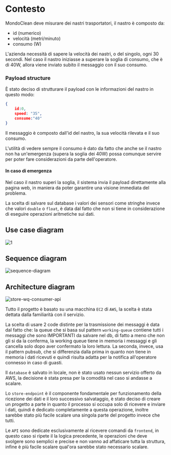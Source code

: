 # Contesto

MondoClean deve misurare dei nastri trasportatori, il nastro è composto da:

- id (numerico)
- velocità (metri/minuto)
- consumo (W)

L'azienda necessità di sapere la velocità dei nastri, o del singolo, ogni 30 secondi. Nel caso il nastro iniziasse a superare la soglia di consumo, che è di 40W, allora viene inviato subito il messaggio con il suo consumo.

### Payload structure

È stato deciso di strutturare il payload con le informazioni del nastro in questo modo:

```json
{
	id:0,
	speed: "35",
	consume:"40"
}
```

Il messaggio è composto dall'id del nastro, la sua velocità rilevata e il suo consumo.

L'utilità di vedere sempre il consumo è dato da fatto che anche se il nastro non ha un'emergenza (supera la soglia dei 40W) possa comunque servire per poter fare considerazioni da parte dell'operatore.

#### In caso di emergenza

Nel caso il nastro superi la soglia, il sistema invia il payload direttamente alla pagina web, in maniera da poter garantire una visione immediata del problema.

La scelta di salvare sul database i valori dei sensori come stringhe invece che valori `double` o `float`, è data dal fatto che non si tiene in considerazione di eseguire operazioni aritmetiche sui dati.

## Use case diagram

![1](/home/simone/Desktop/1.png)

## Sequence diagram

![sequence-diagram](/home/simone/Desktop/sequence-diagram.png)

## Architecture diagram

![store-wq-consumer-api](/home/simone/Desktop/store-wq-consumer-api.png)

Tutto il progetto è basato su una macchina `EC2` di `AWS`, la scelta è stata dettata dalla familiarità con il servizio.

La scelta di usare 2 code distinte per la trasmissione dei messaggi è data dal fatto che: la queue che si basa sul pattern `working-queue` contiene tutti i messaggi che sono IMPORTANTI da salvare nel db, di fatto a meno che non gli si da la conferma, la working queue tiene in memoria i messaggi e gli cancella solo dopo aver confermato la loro lettura. La seconda, invece, usa il pattern pubsub, che si differenzia dalla prima in quanto non tiene in memoria i dati ricevuti e quindi risulta adatta per la notifica all'operatore connesso in caso di guasti.

Il `database` è salvato in locale, non è stato usato nessun servizio offerto da AWS, la decisione è stata presa per la comodità nel caso si andasse a scalare.

Lo `store-endpoint` è il componente fondamentale per funzionamento della ricezione dei dati e il loro successivo salvataggio, è stato deciso di creare un progetto a parte in quanto il processo si occupa solo di ricevere e inviare i dati, quindi è dedicato completamente a questa operazione, inoltre sarebbe stato più facile scalare una singola parte del progetto invece che tutti. 

Le `API` sono dedicate esclusivamente al ricevere comandi da `frontend`, in questo caso si ripete il la logica precedente, le operazioni che deve svolgere sono semplici e precise e non vanno ad affaticare tutta la struttura, infine è più facile scalare qual'ora sarebbe stato necessario scalare.

